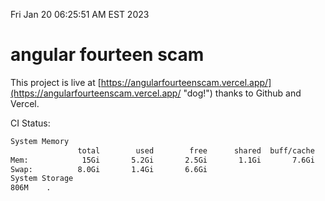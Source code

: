 Fri Jan 20 06:25:51 AM EST 2023

# angular fourteen scam


This project is live at [https://angularfourteenscam.vercel.app/](https://angularfourteenscam.vercel.app/ "dog!") thanks to Github and Vercel.

CI Status: 

```bash
System Memory
               total        used        free      shared  buff/cache   available
Mem:            15Gi       5.2Gi       2.5Gi       1.1Gi       7.6Gi       8.7Gi
Swap:          8.0Gi       1.4Gi       6.6Gi
System Storage
806M	.

